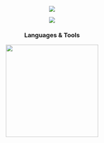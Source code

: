 <p align="center">
  <picture>
    <img src="https://capsule-render.vercel.app/api?type=waving&color=9AC5F4&height=110&section=header&animation=fadeIn&fontAlignY=38&descAlignY=51&descAlign=62" />
  </picture>
</p>

<p align="center">
  <a href="https://github.com/ajxv">
    <img src="https://github-readme-stats.vercel.app/api/top-langs/?username=ajxv&layout=compact&theme=holi" />
  </a>
</p>

<h3 align="center">Languages & Tools</h3>
<p align="center">
  <picture>
    <img src="https://skillicons.dev/icons?i=python,django,flask,dart,flutter,html,js,bootstrap&theme=dark" width='250'/>
  </picture>
</p>
